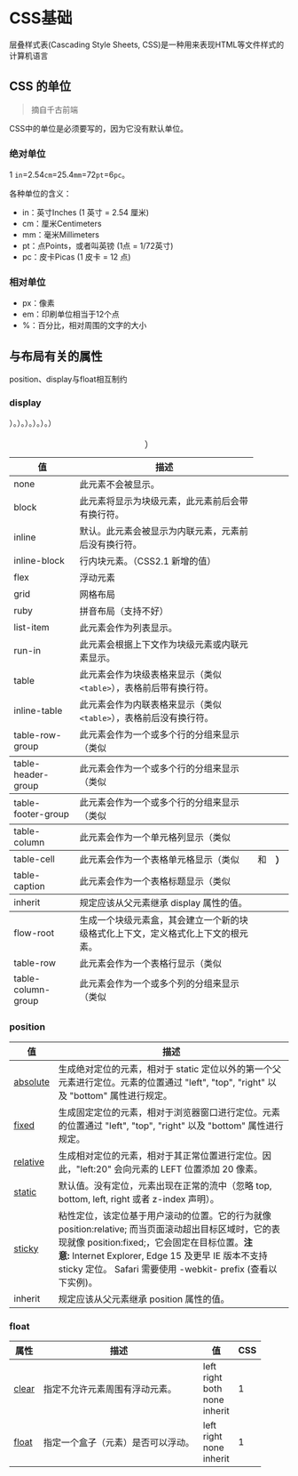 # CSS基础
层叠样式表(Cascading Style Sheets, CSS)是一种用来表现HTML等文件样式的计算机语言
## CSS 的单位
> 摘自千古前端

CSS中的单位是必须要写的，因为它没有默认单位。
### 绝对单位
1 `in`=2.54`cm`=25.4`mm`=72`pt`=6`pc`。

各种单位的含义：

- in：英寸Inches (1 英寸 = 2.54 厘米)
- cm：厘米Centimeters 
- mm：毫米Millimeters 
- pt：点Points，或者叫英镑 (1点 = 1/72英寸)
- pc：皮卡Picas (1 皮卡 = 12 点)

### 相对单位
- px：像素 
- em：印刷单位相当于12个点 
- %：百分比，相对周围的文字的大小

## 与布局有关的属性
position、display与float相互制约
### display
| 值                  | 描述                                       |
|--------------------|------------------------------------------|
| none               | 此元素不会被显示。                                |
| block              | 此元素将显示为块级元素，此元素前后会带有换行符。                 |
| inline             | 默认。此元素会被显示为内联元素，元素前后没有换行符。               |
| inline-block       | 行内块元素。（CSS2.1 新增的值）                      |
| flex               | 浮动元素                                     |
| grid               | 网格布局                                     |
| ruby               | 拼音布局（支持不好）                               |
| list-item          | 此元素会作为列表显示。                              |
| run-in             | 此元素会根据上下文作为块级元素或内联元素显示。                  |
| table              | 此元素会作为块级表格来显示（类似 `<table>`），表格前后带有换行符。   |
| inline-table       | 此元素会作为内联表格来显示（类似 `<table>`），表格前后没有换行符。   |
| table-row-group    | 此元素会作为一个或多个行的分组来显示（类似 <tbody>）。          |
| table-header-group | 此元素会作为一个或多个行的分组来显示（类似 <thead>）。          |
| table-footer-group | 此元素会作为一个或多个行的分组来显示（类似 <tfoot>）。          |
| flow-root          | 生成一个块级元素盒，其会建立一个新的块级格式化上下文，定义格式化上下文的根元素。 |
| table-row          | 此元素会作为一个表格行显示（类似 <tr>）。                  |
| table-column-group | 此元素会作为一个或多个列的分组来显示（类似 <colgroup>）。       |
| table-column       | 此元素会作为一个单元格列显示（类似 <col>）                 |
| table-cell         | 此元素会作为一个表格单元格显示（类似 <td> 和 <th>）          |
| table-caption      | 此元素会作为一个表格标题显示（类似 <caption>）             |
| inherit            | 规定应该从父元素继承 display 属性的值。                 |

### position
| 值                                                                             | 描述                                                                                                                                                                                          |
|-------------------------------------------------------------------------------|---------------------------------------------------------------------------------------------------------------------------------------------------------------------------------------------|
| [absolute](https://www.runoob.com/css/css-positioning.html#position-absolute) | 生成绝对定位的元素，相对于 static 定位以外的第一个父元素进行定位。元素的位置通过 "left", "top", "right" 以及 "bottom" 属性进行规定。                                                                                                     |
| [fixed](https://www.runoob.com/css/css-positioning.html#position-fixed)       | 生成固定定位的元素，相对于浏览器窗口进行定位。元素的位置通过 "left", "top", "right" 以及 "bottom" 属性进行规定。                                                                                                                   |
| [relative](https://www.runoob.com/css/css-positioning.html#position-relative) | 生成相对定位的元素，相对于其正常位置进行定位。因此，"left:20" 会向元素的 LEFT 位置添加 20 像素。                                                                                                                                  |
| [static](https://www.runoob.com/css/css-positioning.html#position-static)     | 默认值。没有定位，元素出现在正常的流中（忽略 top, bottom, left, right 或者 z-index 声明）。                                                                                                                             |
| [sticky](https://www.runoob.com/css/css-positioning.html#position-sticky)     | 粘性定位，该定位基于用户滚动的位置。它的行为就像 position:relative; 而当页面滚动超出目标区域时，它的表现就像 position:fixed;，它会固定在目标位置。**注意:** Internet Explorer, Edge 15 及更早 IE 版本不支持 sticky 定位。 Safari 需要使用 -webkit- prefix (查看以下实例)。 |
| inherit                                                                       | 规定应该从父元素继承 position 属性的值。                                                                                                                                                                   |

### float
| 属性                                                         | 描述                | 值                                        | CSS |
|------------------------------------------------------------|-------------------|------------------------------------------|-----|
| [clear](https://www.runoob.com/cssref/pr-class-clear.html) | 指定不允许元素周围有浮动元素。   | left<br>right<br>both<br>none<br>inherit | 1   |
| [float](https://www.runoob.com/cssref/pr-class-float.html) | 指定一个盒子（元素）是否可以浮动。 | left<br>right<br>none<br>inherit         | 1   |
